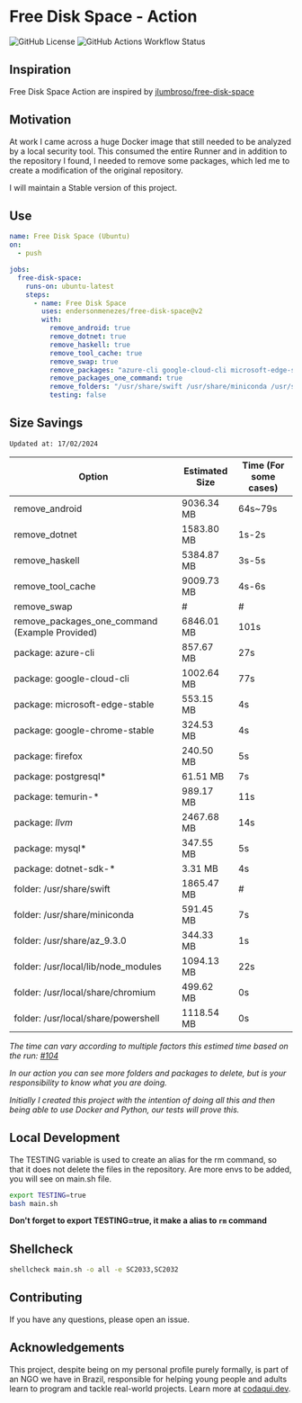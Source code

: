 # Free Disk Space - Action

![GitHub License](https://img.shields.io/github/license/endersonmenezes/free-disk-space?label=Project%20License)
![GitHub Actions Workflow Status](https://img.shields.io/github/actions/workflow/status/endersonmenezes/free-disk-space/testing.yaml)


## Inspiration

Free Disk Space Action are inspired by [jlumbroso/free-disk-space](https://github.com/jlumbroso/free-disk-space)

## Motivation

At work I came across a huge Docker image that still needed to be analyzed by a local security tool. This consumed the entire Runner and in addition to the repository I found, I needed to remove some packages, which led me to create a modification of the original repository.

I will maintain a Stable version of this project.

## Use

```yaml
name: Free Disk Space (Ubuntu)
on:
  - push

jobs:
  free-disk-space:
    runs-on: ubuntu-latest
    steps:
      - name: Free Disk Space
        uses: endersonmenezes/free-disk-space@v2
        with:
          remove_android: true
          remove_dotnet: true
          remove_haskell: true
          remove_tool_cache: true
          remove_swap: true
          remove_packages: "azure-cli google-cloud-cli microsoft-edge-stable google-chrome-stable firefox postgresql* temurin-* *llvm* mysql* dotnet-sdk-*"
          remove_packages_one_command: true
          remove_folders: "/usr/share/swift /usr/share/miniconda /usr/share/az* /usr/share/glade* /usr/local/lib/node_modules /usr/local/share/chromium /usr/local/share/powershell"
          testing: false
```

## Size Savings

`Updated at: 17/02/2024`

| Option | Estimated Size | Time (For some cases) |
| ------ | -------------- | ---- |
| remove_android | 9036.34 MB | 64s~79s |
| remove_dotnet | 1583.80 MB | 1s-2s |
| remove_haskell | 5384.87 MB | 3s-5s |
| remove_tool_cache | 9009.73 MB | 4s-6s |
| remove_swap | # | # |
| remove_packages_one_command (Example Provided) | 6846.01 MB | 101s |
| package: azure-cli | 857.67 MB | 27s |
| package: google-cloud-cli | 1002.64 MB | 77s |
| package: microsoft-edge-stable | 553.15 MB | 4s |
| package: google-chrome-stable | 324.53 MB | 4s |
| package: firefox | 240.50 MB | 5s |
| package: postgresql* | 61.51 MB | 7s |
| package: temurin-* | 989.17 MB | 11s |
| package: *llvm* | 2467.68 MB | 14s |
| package: mysql* | 347.55 MB | 5s |
| package: dotnet-sdk-* | 3.31 MB | 4s |
| folder: /usr/share/swift | 1865.47 MB | # |
| folder: /usr/share/miniconda | 591.45 MB | 7s |
| folder: /usr/share/az_9.3.0 | 344.33 MB | 1s |
| folder: /usr/local/lib/node_modules | 1094.13 MB | 22s |
| folder: /usr/local/share/chromium | 499.62 MB | 0s |
| folder: /usr/local/share/powershell | 1118.54 MB | 0s |

_The time can vary according to multiple factors this estimed time based on the run: [#104](https://github.com/endersonmenezes/free-disk-space/actions/runs/7942324183)_

_In our action you can see more folders and packages to delete, but is your responsibility to know what you are doing._

_Initially I created this project with the intention of doing all this and then being able to use Docker and Python, our tests will prove this._

## Local Development

The TESTING variable is used to create an alias for the rm command, so that it does not delete the files in the repository.
Are more envs to be added, you will see on main.sh file.

```bash
export TESTING=true
bash main.sh
```

**Don't forget to export TESTING=true, it make a alias to `rm` command**

## Shellcheck

```bash
shellcheck main.sh -o all -e SC2033,SC2032
```

## Contributing

If you have any questions, please open an issue.

## Acknowledgements

This project, despite being on my personal profile purely formally, is part of an NGO we have in Brazil, responsible for helping young people and adults learn to program and tackle real-world projects. Learn more at [codaqui.dev](https://codaqui.dev).